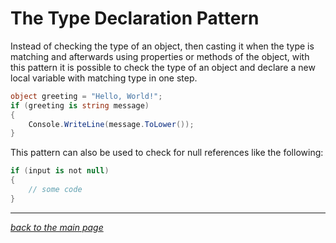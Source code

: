 # The Type Declaration Pattern

Instead of checking the type of an object, then casting it when the type is matching and afterwards using properties or methods of the object, with this pattern it is possible to check the type of an object and declare a new local variable with matching type in one step.

```c#
object greeting = "Hello, World!";
if (greeting is string message)
{
    Console.WriteLine(message.ToLower());
}
```
  
This pattern can also be used to check for null references like the following:

```c#
if (input is not null)
{
    // some code
}
```

-------------------------------------------
*[back to the main page](../../readme.md)*
